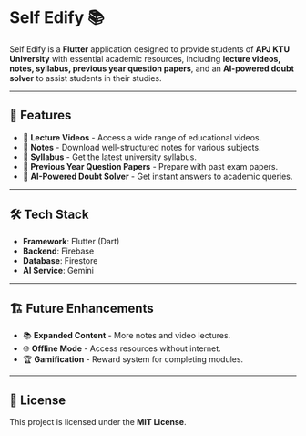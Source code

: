# Self Edify 📚

Self Edify is a **Flutter** application designed to provide students of **APJ KTU University** with essential academic resources, including **lecture videos, notes, syllabus, previous year question papers**, and an **AI-powered doubt solver** to assist students in their studies.

---

## 🚀 Features

- 🎥 **Lecture Videos** - Access a wide range of educational videos.
- 📝 **Notes** - Download well-structured notes for various subjects.
- 📖 **Syllabus** - Get the latest university syllabus.
- 📜 **Previous Year Question Papers** - Prepare with past exam papers.
- 🤖 **AI-Powered Doubt Solver** - Get instant answers to academic queries.

---

## 🛠 Tech Stack

- **Framework**: Flutter (Dart)
- **Backend**: Firebase
- **Database**: Firestore
- **AI Service**: Gemini

---

## 🏗 Future Enhancements

- 📚 **Expanded Content** - More notes and video lectures.
- 🌐 **Offline Mode** - Access resources without internet.
- 🏆 **Gamification** - Reward system for completing modules.

---

## 📜 License

This project is licensed under the **MIT License**.

